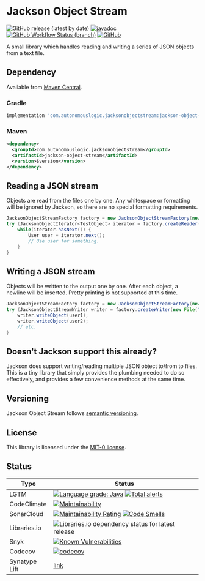 # Jackson Object Stream

![GitHub release (latest by date)](https://img.shields.io/github/v/release/autonomouslogic/jackson-object-stream)
[![javadoc](https://javadoc.io/badge2/com.autonomouslogic.jacksonobjectstream/jackson-object-stream/javadoc.svg)](https://javadoc.io/doc/com.autonomouslogic.jacksonobjectstream/jackson-object-stream)
[![GitHub Workflow Status (branch)](https://img.shields.io/github/workflow/status/autonomouslogic/jackson-object-stream/Test/main)](https://github.com/autonomouslogic/jackson-object-stream/actions)
[![GitHub](https://img.shields.io/github/license/autonomouslogic/jackson-object-stream)](https://spdx.org/licenses/MIT-0.html)

A small library which handles reading and writing a series of JSON objects from a text file.

## Dependency

Available from [Maven Central](https://search.maven.org/search?q=g:com.autonomouslogic.jacksonobjectstream%20AND%20a:jackson-object-stream&core=gav).

### Gradle

```groovy
implementation 'com.autonomouslogic.jacksonobjectstream:jackson-object-stream:$version'
```

### Maven

```xml
<dependency>
  <groupId>com.autonomouslogic.jacksonobjectstream</groupId>
  <artifactId>jackson-object-stream</artifactId>
  <version>$version</version>
</dependency>
```

## Reading a JSON stream

Objects are read from the files one by one.
Any whitespace or formatting will be ignored by Jackson, so there are no special formatting requirements.

```java
JacksonObjectStreamFactory factory = new JacksonObjectStreamFactory(new ObjectMapper());
try (JacksonObjectIterator<TestObject> iterator = factory.createReader(new File("users.json"), User.class)) {
    while(iterator.hasNext()) {
        User user = iterator.next();
        // Use user for something.
    }
}
```

## Writing a JSON stream

Objects will be written to the output one by one.
After each object, a newline will be inserted.
Pretty printing is not supported at this time.

```java
JacksonObjectStreamFactory factory = new JacksonObjectStreamFactory(new ObjectMapper());
try (JacksonObjectStreamWriter writer = factory.createWriter(new File("users.json"))) {
    writer.writeObject(user1);
    writer.writeObject(user2);
    // etc.
}
```

## Doesn't Jackson support this already?
Jackson does support writing/reading multiple JSON object to/from to files.
This is a tiny library that simply provides the plumbing needed to do so effectively, and provides a few convenience
methods at the same time.

## Versioning
Jackson Object Stream follows [semantic versioning](https://semver.org/).

## License
This library is licensed under the [MIT-0 license](https://spdx.org/licenses/MIT-0.html).

## Status
| Type          | Status                                                                                                                                                                                                                                                                                                                                                                                                                |
|---------------|-----------------------------------------------------------------------------------------------------------------------------------------------------------------------------------------------------------------------------------------------------------------------------------------------------------------------------------------------------------------------------------------------------------------------|
| LGTM          | [![Language grade: Java](https://img.shields.io/lgtm/grade/java/g/autonomouslogic/jackson-object-stream.svg?logo=lgtm&logoWidth=18)](https://lgtm.com/projects/g/autonomouslogic/jackson-object-stream/context:java) [![Total alerts](https://img.shields.io/lgtm/alerts/g/autonomouslogic/jackson-object-stream.svg?logo=lgtm&logoWidth=18)](https://lgtm.com/projects/g/autonomouslogic/jackson-object-stream/alerts/)                              |
| CodeClimate   | [![Maintainability](https://api.codeclimate.com/v1/badges/04243b52f38c8cecf66c/maintainability)](https://codeclimate.com/github/autonomouslogic/jackson-object-stream/maintainability)                                                                                                                                                                                                                                        |
| SonarCloud    | [![Maintainability Rating](https://sonarcloud.io/api/project_badges/measure?project=autonomouslogic_jackson-object-stream&metric=sqale_rating)](https://sonarcloud.io/summary/new_code?id=autonomouslogic_jackson-object-stream) [![Code Smells](https://sonarcloud.io/api/project_badges/measure?project=autonomouslogic_jackson-object-stream&metric=code_smells)](https://sonarcloud.io/summary/new_code?id=autonomouslogic_jackson-object-stream) |
| Libraries.io  | ![Libraries.io dependency status for latest release](https://img.shields.io/librariesio/release/maven/com.autonomouslogic.dynamomapper:jackson-object-stream)                                                                                                                                                                                                                                                                 |
| Snyk          | [![Known Vulnerabilities](https://snyk.io/test/github/autonomouslogic/jackson-object-stream/badge.svg)](https://snyk.io/test/github/autonomouslogic/jackson-object-stream)                                                                                                                                                                                                                                                            |
| Codecov       | [![codecov](https://codecov.io/gh/autonomouslogic/jackson-object-stream/branch/main/graph/badge.svg?token=C5CO3GPGV3)](https://codecov.io/gh/autonomouslogic/jackson-object-stream)                                                                                                                                                                                                                                                   |
| Synatype Lift | [link](https://lift.sonatype.com/)                                                                                                                                                                                                                                                                                                                                                                                    |
